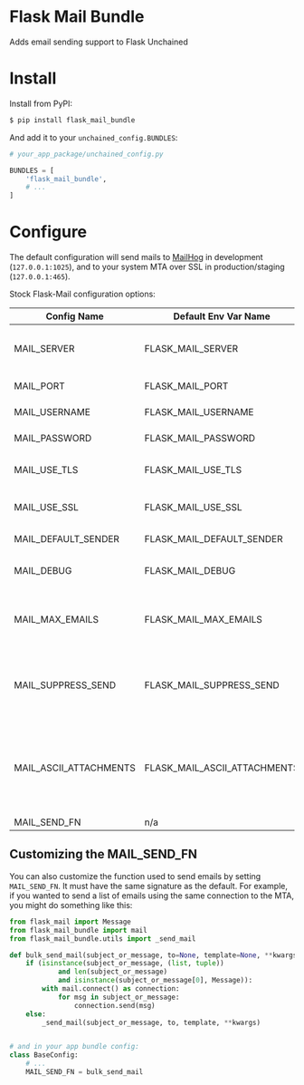 # Flask Mail Bundle

Adds email sending support to Flask Unchained

# Install

Install from PyPI:

```bash
$ pip install flask_mail_bundle
```

And add it to your `unchained_config.BUNDLES`:

```python
# your_app_package/unchained_config.py

BUNDLES = [
    'flask_mail_bundle',
    # ...
]
```

# Configure

The default configuration will send mails to [MailHog](https://github.com/mailhog/MailHog) in development (`127.0.0.1:1025`), and to your system MTA over SSL in production/staging (`127.0.0.1:465`).

Stock Flask-Mail configuration options:

Config Name | Default Env Var Name | Default Value | Description
----------- | -------------------- | ------------- | -----------
MAIL_SERVER | FLASK_MAIL_SERVER | 127.0.0.1 | IP or domain of the MTA host
MAIL_PORT | FLASK_MAIL_PORT | DEV: 1025 PROD/STAGING: 465 | Port of the MTA
MAIL_USERNAME | FLASK_MAIL_USERNAME | None | MTA username
MAIL_PASSWORD | FLASK_MAIL_PASSWORD | None | MTA password
MAIL_USE_TLS | FLASK_MAIL_USE_TLS | False | Whether or not to send using TLS
MAIL_USE_SSL | FLASK_MAIL_USE_SSL | DEV: False PROD/STAGING: True | Whether or not to send using SSL
MAIL_DEFAULT_SENDER | FLASK_MAIL_DEFAULT_SENDER | `Flask Mail <noreply@localhost>` | The default sender
MAIL_DEBUG | FLASK_MAIL_DEBUG | int(current_app.debug) | The debug level for Flask-Mail
MAIL_MAX_EMAILS | FLASK_MAIL_MAX_EMAILS | None | Max number of emails per connection to the MTA
MAIL_SUPPRESS_SEND | FLASK_MAIL_SUPPRESS_SEND | bool(current_app.testing) | Whether or not to suppress actually sending to the MTA
MAIL_ASCII_ATTACHMENTS | FLASK_MAIL_ASCII_ATTACHMENTS | False | Whether or not to convert attachment filenames encoded in UTF-8 to ASCII
MAIL_SEND_FN | n/a | flask_mail_bundle.utils._send_mail |

## Customizing the MAIL_SEND_FN

You can also customize the function used to send emails by setting `MAIL_SEND_FN`. It must have the same signature as the default. For example, if you wanted to send a list of emails using the same connection to the MTA, you might do something like this:

```python
from flask_mail import Message
from flask_mail_bundle import mail
from flask_mail_bundle.utils import _send_mail

def bulk_send_mail(subject_or_message, to=None, template=None, **kwargs):
    if (isinstance(subject_or_message, (list, tuple))
            and len(subject_or_message)
            and isinstance(subject_or_message[0], Message)):
        with mail.connect() as connection:
            for msg in subject_or_message:
                connection.send(msg)
    else:
        _send_mail(subject_or_message, to, template, **kwargs)


# and in your app bundle config:
class BaseConfig:
    # ...
    MAIL_SEND_FN = bulk_send_mail
```
